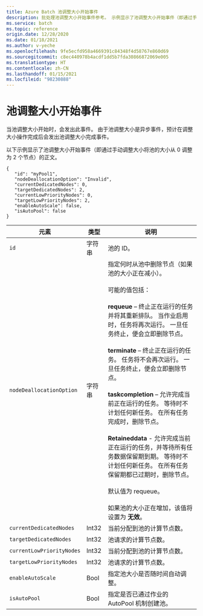 ```yaml
---
title: Azure Batch 池调整大小开始事件
description: 批处理池调整大小开始事件参考。 示例显示了池调整大小开始事件（即通过手动调整大小将池的大小从 0 调整为 2 个节点）的正文。
ms.service: batch
ms.topic: reference
origin.date: 12/28/2020
ms.date: 01/18/2021
ms.author: v-yeche
ms.openlocfilehash: 9fe5ecfd958a4669391c84348f4d58767e860d69
ms.sourcegitcommit: c8ec440978b4acdf1dd5b7fda30866872069e005
ms.translationtype: HT
ms.contentlocale: zh-CN
ms.lasthandoff: 01/15/2021
ms.locfileid: "98230888"
---
```

# <a name="pool-resize-start-event"></a>池调整大小开始事件

 当池调整大小开始时，会发出此事件。 由于池调整大小是异步事件，预计在调整大小操作完成后会发出池调整大小完成事件。

 以下示例显示了池调整大小开始事件（即通过手动调整大小将池的大小从 0 调整为 2 个节点）的正文。

```
{
   "id": "myPool1",
   "nodeDeallocationOption": "Invalid",
   "currentDedicatedNodes": 0,
   "targetDedicatedNodes": 2,
   "currentLowPriorityNodes": 0,
   "targetLowPriorityNodes": 2,
   "enableAutoScale": false,
   "isAutoPool": false
}
```

|元素|类型|说明|
|-------------|----------|-----------|
|`id`|字符串|池的 ID。|
|`nodeDeallocationOption`|字符串|指定何时从池中删除节点（如果池的大小正在减小）。<br /><br /> 可能的值包括：<br /><br /> **requeue** – 终止正在运行的任务并将其重新排队。 当作业启用时，任务将再次运行。 一旦任务终止，便会立即删除节点。<br /><br /> **terminate** – 终止正在运行的任务。 任务将不会再次运行。 一旦任务终止，便会立即删除节点。<br /><br /> **taskcompletion** – 允许完成当前正在运行的任务。 等待时不计划任何新任务。 在所有任务完成时，删除节点。<br /><br /> **Retaineddata** - 允许完成当前正在运行的任务，并等待所有任务数据保留期到期。 等待时不计划任何新任务。 在所有任务保留期都已过期时，删除节点。<br /><br /> 默认值为 requeue。<br /><br /> 如果池的大小正在增加，该值将设置为 **无效**。|
|`currentDedicatedNodes`|Int32|当前分配到池的计算节点数。|
|`targetDedicatedNodes`|Int32|池请求的计算节点数。|
|`currentLowPriorityNodes`|Int32|当前分配到池的计算节点数。|
|`targetLowPriorityNodes`|Int32|池请求的计算节点数。|
|`enableAutoScale`|Bool|指定池大小是否随时间自动调整。|
|`isAutoPool`|Bool|指定是否已通过作业的 AutoPool 机制创建池。|

<!-- Update_Description: update metedata properties -->
